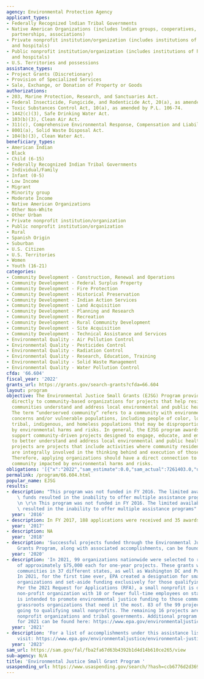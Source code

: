 ```yaml
---
agency: Environmental Protection Agency
applicant_types:
- Federally Recognized lndian Tribal Governments
- Native American Organizations (includes lndian groups, cooperatives, corporations,
  partnerships, associations)
- Private nonprofit institution/organization (includes institutions of higher education
  and hospitals)
- Public nonprofit institution/organization (includes institutions of higher education
  and hospitals)
- U.S. Territories and possessions
assistance_types:
- Project Grants (Discretionary)
- Provision of Specialized Services
- Sale, Exchange, or Donation of Property or Goods
authorizations:
- 203, Marine Protection, Research, and Sanctuaries Act.
- Federal Insecticide, Fungicide, and Rodenticide Act, 20(a), as amended by P.L. 106-74.
- Toxic Substances Control Act, 10(a), as amended by P.L. 106-74.
- 1442(c)(3), Safe Drinking Water Act.
- 103(b)(3), Clean Air Act.
- 311(c), Comprehensive Environmental Response, Compensation and Liability Act.
- 8001(a), Solid Waste Disposal Act.
- 104(b)(3), Clean Water Act.
beneficiary_types:
- American Indian
- Black
- Child (6-15)
- Federally Recognized Indian Tribal Governments
- Individual/Family
- Infant (0-5)
- Low Income
- Migrant
- Minority group
- Moderate Income
- Native American Organizations
- Other Non-White
- Other Urban
- Private nonprofit institution/organization
- Public nonprofit institution/organization
- Rural
- Spanish Origin
- Suburban
- U.S. Citizen
- U.S. Territories
- Women
- Youth (16-21)
categories:
- Community Development - Construction, Renewal and Operations
- Community Development - Federal Surplus Property
- Community Development - Fire Protection
- Community Development - Historical Preservation
- Community Development - Indian Action Services
- Community Development - Land Acquisition
- Community Development - Planning and Research
- Community Development - Recreation
- Community Development - Rural Community Development
- Community Development - Site Acquisition
- Community Development - Technical Assistance and Services
- Environmental Quality - Air Pollution Control
- Environmental Quality - Pesticides Control
- Environmental Quality - Radiation Control
- Environmental Quality - Research, Education, Training
- Environmental Quality - Solid Waste Management
- Environmental Quality - Water Pollution Control
cfda: '66.604'
fiscal_year: '2022'
grants_url: https://grants.gov/search-grants?cfda=66.604
layout: program
objective: The Environmental Justice Small Grants (EJSG) Program provides funding
  directly to community-based organizations for projects that help residents of underserved
  communities understand and address local environmental and public health issues.
  The term “underserved community” refers to a community with environmental justice
  concerns and/or vulnerable populations, including people of color, low income, rural,
  tribal, indigenous, and homeless populations that may be disproportionately impacted
  by environmental harms and risks. In general, the EJSG program awards grants that
  support community-driven projects designed to engage, educate, and empower communities
  to better understand and address local environmental and public health issues. Community-driven
  projects are projects that include activities where community residents and/or representatives
  are integrally involved in the thinking behind and execution of those activities.
  Therefore, applying organizations should have a direct connection to the underserved
  community impacted by environmental harms and risks.
obligations: '[{"x":"2022","sam_estimate":0.0,"sam_actual":7261403.0,"usa_spending_actual":7086401.0},{"x":"2023","sam_estimate":1600000.0,"sam_actual":0.0,"usa_spending_actual":795532.0},{"x":"2024","sam_estimate":0.0,"sam_actual":0.0,"usa_spending_actual":-75000.0}]'
permalink: /program/66.604.html
popular_name: EJSG
results:
- description: "This program was not funded in FY 2016. The limited availability of\
    \ funds resulted in the inability to offer multiple assistance programs  \r\n\r\
    \n \r\n This program was not funded in FY 2016. The limited availability of funds\
    \ resulted in the inability to offer multiple assistance programs"
  year: '2016'
- description: In FY 2017, 188 applications were received and 35 awards were made.
  year: '2017'
- description: NA
  year: '2018'
- description: 'Successful projects funded through the Environmental Justice Small
    Grants Program, along with associated accomplishments, can be found at:  https://www.epa.gov/environmentaljustice/environmental-justice-small-grants-program#PastGrantees'
  year: '2020'
- description: 'In 2021, 99 organizations nationwide were selected to receive awards
    of approximately $75,000 each for one-year projects. These grants will benefit
    communities in 37 different states, as well as Washington DC and Puerto Rico.
    In 2021, for the first time ever, EPA created a designation for small nonprofit
    organizations and set-aside funding exclusively for those qualifying organizations.
    Per the 2021 Request for Applications (RFA), a small nonprofit is defined as a
    non-profit organization with 10 or fewer full-time employees on staff. This set-aside
    is intended to promote environmental justice funding to those communities and
    grassroots organizations that need it the most. 83 of the 99 projects (84%) are
    going to qualifying small nonprofits. The remaining 16 projects are going to larger
    nonprofit organizations and tribal governments. Additional program accomplishments
    for 2021 can be found here: https://www.epa.gov/environmentaljustice/environmental-justice-small-grants-program.'
  year: '2021'
- description: 'For a list of accomplishments under this assistance listing, please
    visit: https://www.epa.gov/environmentaljustice/environmental-justice-small-grants-program.'
  year: '2023'
sam_url: https://sam.gov/fal/fba2fa67d63b4392b1d4d14b610ce265/view
sub-agency: N/A
title: 'Environmental Justice Small Grant Program '
usaspending_url: https://www.usaspending.gov/search/?hash=ccb6776d2d369914ab44bc0de212084a
---
```

